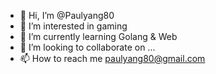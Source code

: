 - 👋 Hi, I’m @Paulyang80
- 👀 I’m interested in gaming
- 🌱 I’m currently learning Golang & Web
- 💞️ I’m looking to collaborate on ...
- 📫 How to reach me paulyang80@gmail.com

<!---
Paulyang80/Paulyang80 is a ✨ special ✨ repository because its `README.md` (this file) appears on your GitHub profile.
You can click the Preview link to take a look at your changes.
--->
